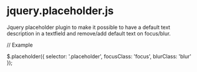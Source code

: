 jquery.placeholder.js
=====================

Jquery placeholder plugin to make it possible to have a default text description  in a textfield and remove/add default text on focus/blur.

// Example

$.placeholder({
  selector: '.placeholder',
  focusClass: 'focus',
  blurClass: 'blur'
});
